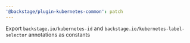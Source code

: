 ```yaml
---
'@backstage/plugin-kubernetes-common': patch
---
```


Export `backstage.io/kubernetes-id` and `backstage.io/kubernetes-label-selector` annotations as constants
